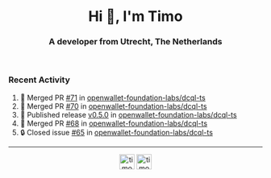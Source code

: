 <h1 align="center">Hi 👋, I'm Timo</h1>
<h3 align="center">A developer from Utrecht, The Netherlands</h3>
<br/>
<!-- https://github.com/rahuldkjain/github-profile-readme-generator --!>

<!--  <p align="left"><img src="https://github-readme-stats.vercel.app/api?username=timoglastra&show_icons=true&count_private=true&" alt="timoglastra" /></p> --!>

<!--
Github language stats
<p align="left"><img src="https://github-readme-stats.vercel.app/api/top-langs/?username=timoglastra&layout=compact" alt="timoglastra" /><p>
-->

<!-- Codestats language stats -->
<!-- <p align="left"><img src="https://codestats-readme.vercel.app/api/top-langs/?username=timoglastra&layout=compact&language_count=12" alt="timoglastra" /><p>    --!>
  
<h3>Recent Activity</h3>

<!--START_SECTION:activity-->
1. 🎉 Merged PR [#71](https://github.com/openwallet-foundation-labs/dcql-ts/pull/71) in [openwallet-foundation-labs/dcql-ts](https://github.com/openwallet-foundation-labs/dcql-ts)
2. 🎉 Merged PR [#70](https://github.com/openwallet-foundation-labs/dcql-ts/pull/70) in [openwallet-foundation-labs/dcql-ts](https://github.com/openwallet-foundation-labs/dcql-ts)
3. 🚀 Published release [v0.5.0](https://github.com/openwallet-foundation-labs/dcql-ts/releases/tag/v0.5.0) in [openwallet-foundation-labs/dcql-ts](https://github.com/openwallet-foundation-labs/dcql-ts)
4. 🎉 Merged PR [#68](https://github.com/openwallet-foundation-labs/dcql-ts/pull/68) in [openwallet-foundation-labs/dcql-ts](https://github.com/openwallet-foundation-labs/dcql-ts)
5. 🔒 Closed issue [#65](https://github.com/openwallet-foundation-labs/dcql-ts/issues/65) in [openwallet-foundation-labs/dcql-ts](https://github.com/openwallet-foundation-labs/dcql-ts)
<!--END_SECTION:activity-->

---

<p align="center">
<a href="https://twitter.com/timoglastra" target="blank"><img align="center" src="https://cdn.jsdelivr.net/npm/simple-icons@3.0.1/icons/twitter.svg" alt="timoglastra" height="30" width="30" /></a>
<a href="https://linkedin.com/in/timoglastra" target="blank"><img align="center" src="https://cdn.jsdelivr.net/npm/simple-icons@3.0.1/icons/linkedin.svg" alt="timoglastra" height="30" width="30" /></a>
</p>



